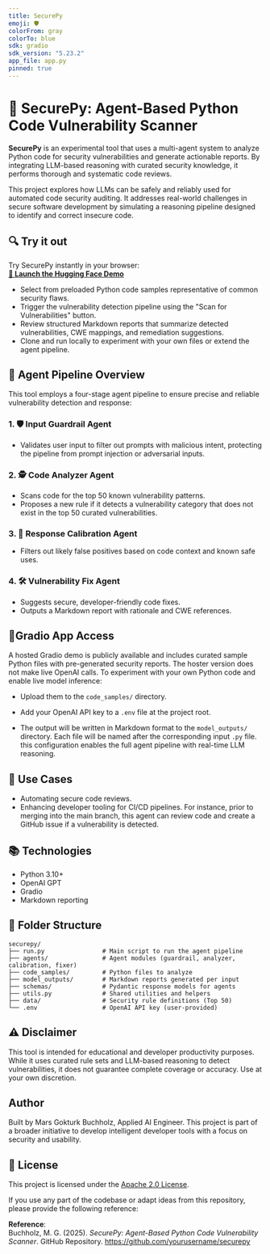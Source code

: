 ```yaml
---
title: SecurePy
emoji: 🛡️
colorFrom: gray
colorTo: blue
sdk: gradio
sdk_version: "5.23.2"
app_file: app.py
pinned: true
---
```


# 🔐 SecurePy: Agent-Based Python Code Vulnerability Scanner

**SecurePy** is an experimental tool that uses a multi-agent system to analyze Python code for security vulnerabilities and generate actionable reports. By integrating LLM-based reasoning with curated security knowledge, it performs thorough and systematic code reviews.

This project explores how LLMs can be safely and reliably used for automated code security auditing. It addresses real-world challenges in secure software development by simulating a reasoning pipeline designed to identify and correct insecure code.

## 🔍 Try it out

Try SecurePy instantly in your browser:  
[**🔗 Launch the Hugging Face Demo**](https://huggingface.co/spaces/marz1/securepy-demo)
- Select from preloaded Python code samples representative of common security flaws.
- Trigger the vulnerability detection pipeline using the "Scan for Vulnerabilities" button.
- Review structured Markdown reports that summarize detected vulnerabilities, CWE mappings, and remediation suggestions.
- Clone and run locally to experiment with your own files or extend the agent pipeline.

## 🧠 Agent Pipeline Overview

This tool employs a four-stage agent pipeline to ensure precise and reliable vulnerability detection and response:

### 1. 🛡 Input Guardrail Agent
- Validates user input to filter out prompts with malicious intent, protecting the pipeline from prompt injection or adversarial inputs.

### 2. 🕵️ Code Analyzer Agent
- Scans code for the top 50 known vulnerability patterns.
- Proposes a new rule if it detects a vulnerability category that does not exist in the top 50 curated vulnerabilities.

### 3. 🎯 Response Calibration Agent
- Filters out likely false positives based on code context and known safe uses.

### 4. 🛠 Vulnerability Fix Agent
- Suggests secure, developer-friendly code fixes.
- Outputs a Markdown report with rationale and CWE references.

## 🔗Gradio App Access
A hosted Gradio demo is publicly available and includes curated sample Python files with pre-generated security reports. The hoster version does not make live OpenAI calls.
To experiment with your own Python code and enable live model inference:
- Upload them to the `code_samples/` directory.
- Add your OpenAI API key to a `.env` file at the project root.

- The output will be written in Markdown format to the `model_outputs/` directory. Each file will be named after the corresponding input `.py` file.
this configuration enables the full agent pipeline with real-time LLM reasoning.

## 🧪 Use Cases
- Automating secure code reviews.
- Enhancing developer tooling for CI/CD pipelines. For instance, prior to merging into the main branch, this agent can review code and create a GitHub issue if a vulnerability is detected.

## 📚 Technologies
- Python 3.10+
- OpenAI GPT
- Gradio
- Markdown reporting

## 📂 Folder Structure

```
securepy/
├── run.py                # Main script to run the agent pipeline
├── agents/               # Agent modules (guardrail, analyzer, calibration, fixer)
├── code_samples/         # Python files to analyze
├── model_outputs/        # Markdown reports generated per input
├── schemas/              # Pydantic response models for agents
├── utils.py              # Shared utilities and helpers
├── data/                 # Security rule definitions (Top 50)
└── .env                  # OpenAI API key (user-provided)
```

## ⚠️ Disclaimer

This tool is intended for educational and developer productivity purposes. While it uses curated rule sets and LLM-based reasoning to detect vulnerabilities, it does not guarantee complete coverage or accuracy. Use at your own discretion.

## Author
Built by Mars Gokturk Buchholz, Applied AI Engineer. This project is part of a broader initiative to develop intelligent developer tools with a focus on security and usability.

## 📝 License

This project is licensed under the [Apache 2.0 License](https://www.apache.org/licenses/LICENSE-2.0).

If you use any part of the codebase or adapt ideas from this repository, please provide the following reference:

**Reference**:  
Buchholz, M. G. (2025). *SecurePy: Agent-Based Python Code Vulnerability Scanner*. GitHub Repository. https://github.com/yourusername/securepy
